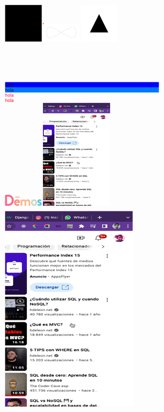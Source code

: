 
<img src="readme/img/icon-a1.svg" alt="Logo" width="120">
<img src="readme/img/icon-a2.svg" alt="Logo" width="120">
<img src="readme/img/icon-a3.svg" alt="Logo" width="120">

<br><br><br><br><br><br>


<div style="background-color:blue">hola</div>
<div style="background-color:#0077ff">hola</div>
<div style="color:#ff0077">hola</div>
<div style="color:red">hola</div>

<img src="readme/img/logo.svg" alt="Logo" width="120">

<img src="readme/img/g4.gif" alt="Logo" width="220">

![cgapp_deploy](readme/img/g4.gif)
